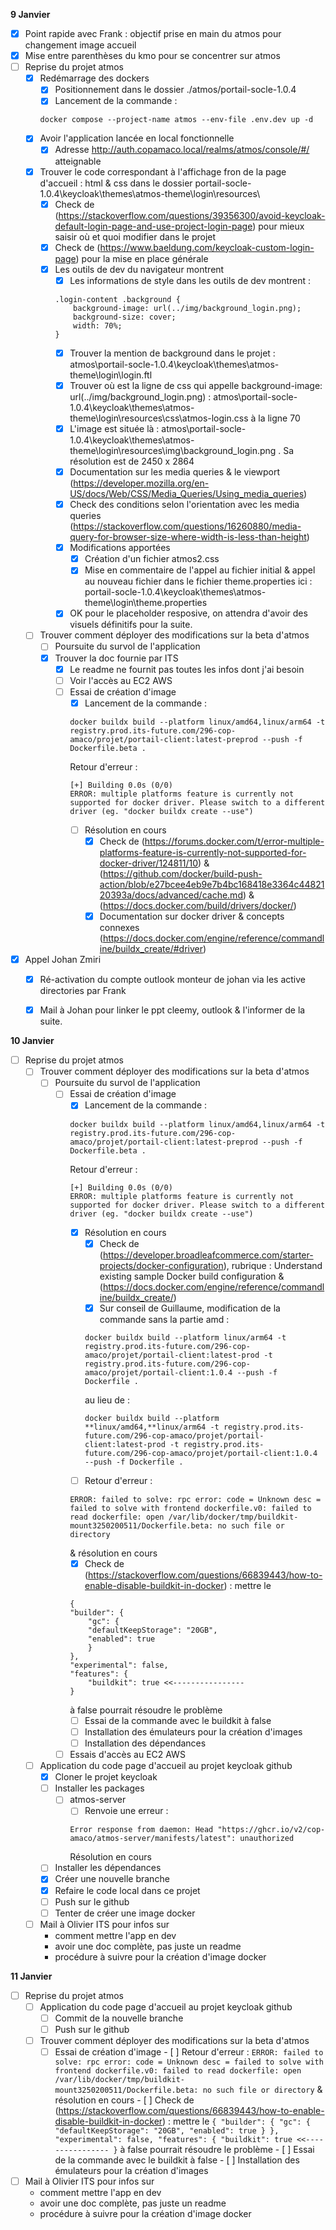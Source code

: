 **9 Janvier**
- [x] Point rapide avec Frank : objectif prise en main du atmos pour changement image accueil
- [x] Mise entre parenthèses du kmo pour se concentrer sur atmos
- [ ] Reprise du projet atmos
    - [x] Redémarrage des dockers
        - [x] Positionnement dans le dossier ./atmos/portail-socle-1.0.4
        - [x] Lancement de la commande :
        ```
        docker compose --project-name atmos --env-file .env.dev up -d
        ```
    - [x] Avoir l'application lancée en local fonctionnelle
        - [x] Adresse http://auth.copamaco.local/realms/atmos/console/#/ atteignable
    - [x] Trouver le code correspondant à l'affichage fron de la page d'accueil : html & css dans le dossier portail-socle-1.0.4\keycloak\themes\atmos-theme\login\resources\
        - [x] Check de (https://stackoverflow.com/questions/39356300/avoid-keycloak-default-login-page-and-use-project-login-page) pour mieux saisir où et quoi modifier dans le projet
        - [x] Check de (https://www.baeldung.com/keycloak-custom-login-page) pour la mise en place générale
        - [x] Les outils de dev du navigateur montrent <div class="background"></div>
            - [x] Les informations de style dans les outils de dev montrent : 
            ```
            .login-content .background {
                background-image: url(../img/background_login.png);
                background-size: cover;
                width: 70%;
            }
            ```
            - [x] Trouver la mention de background dans le projet : atmos\portail-socle-1.0.4\keycloak\themes\atmos-theme\login\login.ftl
            - [x] Trouver où est la ligne de css qui appelle background-image: url(../img/background_login.png) : atmos\portail-socle-1.0.4\keycloak\themes\atmos-theme\login\resources\css\atmos-login.css  à la ligne 70
            - [x] L'image est située là : atmos\portail-socle-1.0.4\keycloak\themes\atmos-theme\login\resources\img\background_login.png . Sa résolution est de 2450 x 2864
            - [x] Documentation sur les media queries & le viewport (https://developer.mozilla.org/en-US/docs/Web/CSS/Media_Queries/Using_media_queries)
            - [x] Check des conditions selon l'orientation avec les media queries (https://stackoverflow.com/questions/16260880/media-query-for-browser-size-where-width-is-less-than-height)
            - [x] Modifications apportées
                - [x] Création d'un fichier atmos2.css
                - [x] Mise en commentaire de l'appel au fichier initial & appel au nouveau fichier dans le fichier theme.properties ici : portail-socle-1.0.4\keycloak\themes\atmos-theme\login\theme.properties
            - [x] OK pour le placeholder resposive, on attendra d'avoir des visuels définitifs pour la suite.
    - [ ] Trouver comment déployer des modifications sur la beta d'atmos
        - [ ] Poursuite du survol de l'application
        - [x] Trouver la doc fournie par ITS
            - [x] Le readme ne fournit pas toutes les infos dont j'ai besoin
            - [ ] Voir l'accès au EC2 AWS
            - [ ] Essai de création d'image
                - [x] Lancement de la commande : 
                ```
                docker buildx build --platform linux/amd64,linux/arm64 -t registry.prod.its-future.com/296-cop-amaco/projet/portail-client:latest-preprod --push -f Dockerfile.beta .
                ```
                Retour d'erreur :
                ```
                [+] Building 0.0s (0/0)
                ERROR: multiple platforms feature is currently not supported for docker driver. Please switch to a different driver (eg. "docker buildx create --use")
                ```
                - [ ] Résolution en cours
                    - [x] Check de (https://forums.docker.com/t/error-multiple-platforms-feature-is-currently-not-supported-for-docker-driver/124811/10) & 
                    (https://github.com/docker/build-push-action/blob/e27bcee4eb9e7b4bc168418e3364c4482120393a/docs/advanced/cache.md) &
                    (https://docs.docker.com/build/drivers/docker/)
                    - [x] Documentation sur docker driver & concepts connexes (https://docs.docker.com/engine/reference/commandline/buildx_create/#driver)
- [x] Appel Johan Zmiri
    - [x] Ré-activation du compte outlook monteur de johan via les active directories par Frank
    - [x] Mail à Johan pour linker le ppt cleemy, outlook & l'informer de la suite.


**10 Janvier**
- [ ] Reprise du projet atmos
    - [ ] Trouver comment déployer des modifications sur la beta d'atmos
        - [ ] Poursuite du survol de l'application
            - [ ] Essai de création d'image
                - [x] Lancement de la commande : 
                ```
                docker buildx build --platform linux/amd64,linux/arm64 -t registry.prod.its-future.com/296-cop-amaco/projet/portail-client:latest-preprod --push -f Dockerfile.beta .
                ```
                Retour d'erreur :
                ```
                [+] Building 0.0s (0/0)
                ERROR: multiple platforms feature is currently not supported for docker driver. Please switch to a different driver (eg. "docker buildx create --use")
                ```
                - [x] Résolution en cours
                    - [x] Check de (https://developer.broadleafcommerce.com/starter-projects/docker-configuration), rubrique : Understand existing sample Docker build configuration & (https://docs.docker.com/engine/reference/commandline/buildx_create/)
                    - [x] Sur conseil de Guillaume, modification de la commande sans la partie amd : 
                    ```
                    docker buildx build --platform linux/arm64 -t registry.prod.its-future.com/296-cop-amaco/projet/portail-client:latest-prod -t registry.prod.its-future.com/296-cop-amaco/projet/portail-client:1.0.4 --push -f Dockerfile .
                    ```
                    au lieu de :
                    ```
                    docker buildx build --platform **linux/amd64,**linux/arm64 -t registry.prod.its-future.com/296-cop-amaco/projet/portail-client:latest-prod -t registry.prod.its-future.com/296-cop-amaco/projet/portail-client:1.0.4 --push -f Dockerfile .
                    ```
                - [ ] Retour d'erreur :
                ```
                ERROR: failed to solve: rpc error: code = Unknown desc = failed to solve with frontend dockerfile.v0: failed to read dockerfile: open /var/lib/docker/tmp/buildkit-mount3250200511/Dockerfile.beta: no such file or directory
                ```
                & résolution en cours
                - [x] Check de (https://stackoverflow.com/questions/66839443/how-to-enable-disable-buildkit-in-docker) : mettre le 
                ```
                {
                "builder": {
                    "gc": {
                    "defaultKeepStorage": "20GB",
                    "enabled": true
                    }
                },
                "experimental": false,
                "features": {
                    "buildkit": true <<----------------
                }
                ```
                à false pourrait résoudre le problème
                - [ ] Essai de la commande avec le buildkit à false
                - [ ] Installation des émulateurs pour la création d'images
                - [ ] Installation des dépendances 
            - [ ] Essais d'accès au EC2 AWS
    - [ ] Application du code page d'accueil au projet keycloak github
        - [x] Cloner le projet keycloak
        - [ ] Installer les packages
            - [ ] atmos-server
                - [ ] Renvoie une erreur :
                ```
                Error response from daemon: Head "https://ghcr.io/v2/cop-amaco/atmos-server/manifests/latest": unauthorized
                ```
                Résolution en cours
        - [ ] Installer les dépendances
        - [x] Créer une nouvelle branche
        - [x] Refaire le code local dans ce projet
        - [ ] Push sur le github
        - [ ] Tenter de créer une image docker
    - [ ] Mail à Olivier ITS pour infos sur
        - comment mettre l'app en dev
        - avoir une doc complète, pas juste un readme
        - procédure à suivre pour la création d'image docker


**11 Janvier**
- [ ] Reprise du projet atmos
    - [ ] Application du code page d'accueil au projet keycloak github
        - [ ] Commit de la nouvelle branche
        - [ ] Push sur le github
    - [ ] Trouver comment déployer des modifications sur la beta d'atmos 
        - [ ] Essai de création d'image
                - [ ] Retour d'erreur :
                ```
                ERROR: failed to solve: rpc error: code = Unknown desc = failed to solve with frontend dockerfile.v0: failed to read dockerfile: open /var/lib/docker/tmp/buildkit-mount3250200511/Dockerfile.beta: no such file or directory
                ```
                & résolution en cours
                    - [ ] Check de (https://stackoverflow.com/questions/66839443/how-to-enable-disable-buildkit-in-docker) : mettre le 
                    ```
                    {
                    "builder": {
                        "gc": {
                        "defaultKeepStorage": "20GB",
                        "enabled": true
                        }
                    },
                    "experimental": false,
                    "features": {
                        "buildkit": true <<----------------
                    }
                    ```
                    à false pourrait résoudre le problème
                - [ ] Essai de la commande avec le buildkit à false
                - [ ] Installation des émulateurs pour la création d'images
- [ ] Mail à Olivier ITS pour infos sur
    - comment mettre l'app en dev
    - avoir une doc complète, pas juste un readme
    - procédure à suivre pour la création d'image docker